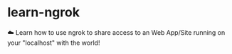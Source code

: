 # learn-ngrok
:cloud: Learn how to use ngrok to share access to an Web App/Site running on your "localhost" with the world!
